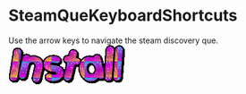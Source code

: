 # SteamQueKeyboardShortcuts
Use the arrow keys to navigate the steam discovery que.
[![Install Button](https://github.com/Plaer1/SteamQueKeyboardShortcuts/blob/9d8a8fb2e7d9c419af76690a2326259cbee0d370/install.gif)](https://github.com/Plaer1/SteamQueKeyboardShortcuts/raw/9d8a8fb2e7d9c419af76690a2326259cbee0d370/SteamQueKeyboard.user.js)